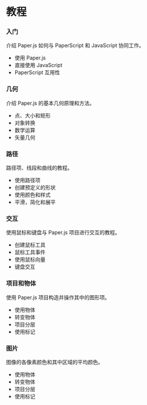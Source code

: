 # 教程

### 入门

介绍 Paper.js 如何与 PaperScript 和 JavaScript 协同工作。

* 使用 Paper.js
* 直接使用 JavaScript
* PaperScript 互用性

### 几何

介绍 Paper.js 的基本几何原理和方法。

* 点、大小和矩形
* 对象转换
* 数学运算
* 矢量几何

### 路径

路径项、线段和曲线的教程。

* 使用路径项
* 创建预定义的形状
* 使用颜色和样式
* 平滑，简化和展平

### 交互

使用鼠标和键盘与 Paper.js 项目进行交互的教程。

* 创建鼠标工具
* 鼠标工具事件
* 使用鼠标向量
* 键盘交互

### 项目和物体

使用 Paper.js 项目构造并操作其中的图形项。

* 使用物体
* 转变物体
* 项目分层
* 使用标记

### 图片

图像的各像素颜色和其中区域的平均颜色。

* 使用物体
* 转变物体
* 项目分层
* 使用标记



